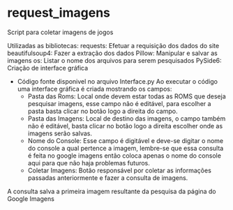 # request_imagens
Script para coletar imagens de jogos

Utilizadas as bibliotecas:
requests: Efetuar a requisição dos dados do site
beautifulsoup4: Fazer a extração dos dados
Pillow: Manipular e salvar as imagens
os: Listar o nome dos arquivos para serem pesquisados
PySide6: Criação de interface gráfica

* Código fonte disponivel no arquivo Interface.py
  Ao executar o código uma interface gráfica é criada mostrando os campos:
    * Pasta das Roms: Local onde devem estar todas as ROMS que deseja pesquisar imagens, esse campo não é editável, para escolher a pasta basta clicar no botão logo a direita do campo.
    * Pasta das Imagens: Local de destino das imagens, o campo também não é editável, basta clicar no botão logo a direita  escolher onde as imagens serão salvas.
    * Nome do Console: Esse campo é digitável e deve-se digitar o nome do console a qual pertence a imagem, lembre-se que essa consulta é feita no google imagens então coloca apenas o nome do console aqui para que não haja problemas futuros.
    * Coletar Imagens: Botão responsável por coletar as informações passadas anteriormente e fazer a consulta de imagens.

A consulta salva a primeira imagem resultante da pesquisa da página do Google Imagens
